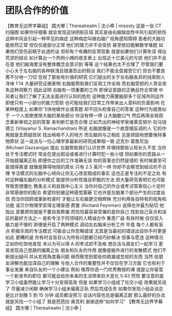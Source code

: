 # 团队合作的价值

【教育无边界字幕组】 圆大嘟 | Therealrealm | 沈小牵 | misssty 这是一张 CT 扫描图 如果你仔细看 就会发现这块阴影区域 其实是由右脑缺血性中风引起的损伤 这种中风会引起一种罕见的病症 这种病症叫做右脑广视角感知障碍 患者的大脑功能依然正常 但仅仅是部分正常 他们的智力并不会受损 甚至依旧能解数学难题 如果他们受伤前精于此道的话 但却有个有趣的反常现象 就是如果他们计算失误 得出荒谬的结论 如计算出一个热狗小摊的收支表上 出现近十亿美元的亏损 他们并不会在意 他们脑海里没有整体概念会意识到 等等 这个结果也太不合理了 尽管我们要小心关于左右脑的各种肤浅且错漏百出的假设 我们不能全盘接受它们 但也不要良莠不分地一刀切 忽视了那些有价值的研究 它们提出的关于左右脑各异的线索耐人寻味
1:14
大量研究证据表明 右脑能帮助我们反观工作全局 而右脑受损的人常会丧失这种洞察力 因此证明 右脑有一项重要的工作 即保证思路的正确且符合常理 中风者让我们了解了无法全面进行认知的危险 这种能力需要脑部多个区域共同运作 即使只有一小部分的能力受损 也可能给我们日常工作带来出人意料的负面影响 在某种程度上 如果你飞快地做作业或答题 却不回头检查自己的答案 这种行为就类似于 一个人拒绝使用大脑的某些部分 你没有停一停 让大脑歇口气 然后再用全局观念重新审视之前的答案 来判断它是否合理 正如杰出的神经学家维莱亚努尔·拉马钱德兰 (Vilayanur S. Ramachandran) 所说 右脑就像是一个故意唱反调的人 它的作用就是去质疑现状 找出格格不入的地方 而左脑则与之相反 总是顽固地想要保持事物原状 这一说法与一位心理学家最新的研究成果相一致 迈克尔·葛詹尼加 (Michael Gazzaniga) 提出 左脑帮助我们认识世界 并保持那些认知长久不变 当你处于专注模式时 常会在提出假设或者进行计算时犯一些小错 但如果你的思路从一开始就偏离正轨 即便你之后的工作准确无误 你的答案也仍然是错的 有时候甚至可能错得离谱 就像是算得地球的周长 只有 2.5 英尺一样 你却不会察觉到结论的不合理 专注模式的左脑中心倾向让你无心改变既成的事实 这也正是专注的不足之处 有时这种偏左脑的分析模式 能提供分析性强且积极的方法 但大量研究表明它也可能导致思想僵化 教条主义和自我中心主义 当你对自己的作业或考试答案信心十足时 非常感谢你的配合 希望你别被这种感觉蒙蔽 它也许是左脑某个部分产生的过度自信 而当你回顾或重新检查时 才能让左右脑更交相辉映 充分利用各自特有的视角和功能 诺贝尔物理学奖得主理查德·费曼 (Richard Feynman) 说得也许最为贴切 他指出 首要原则就是不要自我欺骗 而恰恰最容易受骗的是你自己 找到自己盲点和误区的最好方法之一 是和专注于同领域的人精诚合作 集思广益 有些时候 仅仅投入脑力是不够的 即便是开启了两种模式 调动左右脑来分析工作 毕竟 每个人都有盲点 积极乐观的专注模式 可能会让你忽略错误 尤其是当最初的错误出自你手时更是如此 更糟的是 你有时会盲目认为所有问题都已经巧妙解决 但事与愿违 这种情况正如你吃惊地发现 本以为可以得 A 的考试却不及格 想办法与朋友们一起学习 更易发现自己思路的偏离之处 朋友和队友的作用 就像是脑外进行的发散模式 他们不断提出疑问 并从宏观角度看问题 继而察觉到那些你疏漏或忽视的东西 当然 给朋友讲解也能加深自己的理解 与他人合作的重要性并不仅仅在学习方面 它也有利于事业发展 来自队友的一个小建议 例如 推荐你选一门优秀教授的课 或是让你留意一个新发布的职位 都可能会给你未来的生活带来巨大变化
5:43
然而 要注意的是 学习小组虽然能让学习十分变得高效 但是 如果学习小组成了社交小组 效果就另说了 尽量减少闲聊 确保学习小组未偏离正轨 然后完成任务 如果你发现小组会谈总是比计划晚 5 到 15 分钟 成员都没预习 谈话内容也总是偏离正题 那么最好的办法就是另找一个小组了 我是芭芭拉·奥克利 谢谢选修“如何学习” 【教育无边界字幕组】 圆大嘟 | Therealrealm | 沈小牵 |
